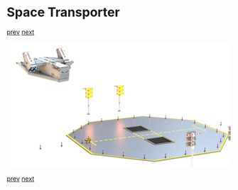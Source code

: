 
# Space Transporter

[prev](04-liftoff-retracting-landing-gear.md) [next](../README.md)

![](05-flying.png)

[prev](04-liftoff-retracting-landing-gear.md) [next](../README.md)
